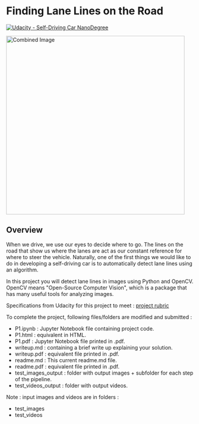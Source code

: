 # **Finding Lane Lines on the Road** 
[![Udacity - Self-Driving Car NanoDegree](https://s3.amazonaws.com/udacity-sdc/github/shield-carnd.svg)](http://www.udacity.com/drive)

<img src="examples/laneLines_thirdPass.jpg" width="480" alt="Combined Image" />

Overview
---

When we drive, we use our eyes to decide where to go.  The lines on the road that show us where the lanes are act as our constant reference for where to steer the vehicle.  Naturally, one of the first things we would like to do in developing a self-driving car is to automatically detect lane lines using an algorithm.

In this project you will detect lane lines in images using Python and OpenCV.  OpenCV means "Open-Source Computer Vision", which is a package that has many useful tools for analyzing images.  

Specifications from Udacity for this project to meet : [project rubric](https://review.udacity.com/#!/rubrics/322/view)

To complete the project, following files/folders are modified and submitted :  
- P1.ipynb : Jupyter Notebook file containing project code.
- P1.html : equivalent in HTML.
- P1.pdf : Jupyter Notebook file printed in .pdf.
- writeup.md : containing a brief write up explaining your solution.
- writeup.pdf : equivalent file printed in .pdf.
- readme.md : This current readme.md file.
- readme.pdf : equivalent file printed in .pdf.
- test_images_output : folder with output images + subfolder for each step of the pipeline.
- test_videos_output : folder with output videos.

Note : input images and videos are in folders : 

- test_images
- test_videos
